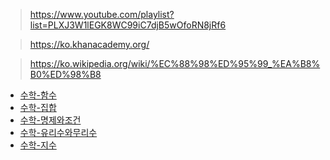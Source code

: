 > https://www.youtube.com/playlist?list=PLXJ3W1lEGK8WC99iC7djB5wOfoRN8jRf6

> https://ko.khanacademy.org/

> https://ko.wikipedia.org/wiki/%EC%88%98%ED%95%99_%EA%B8%B0%ED%98%B8

- [수학-함수](수학-함수)
- [수학-집합](수학-집합)
- [수학-명제와조건](수학-명제와조건)
- [수학-유리수와무리수](수학-유리수와무리수)
- [수학-지수](수학-지수)